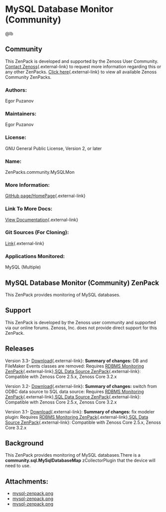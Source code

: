 # MySQL Database Monitor (Community)

@lb[](img/zenpack-mysql-zenpack.png)

## Community

This ZenPack is developed and supported by the Zenoss User Community.
[Contact Zenoss](https://tryit.zenoss.com/zenpack-contact/){.external-link} to
request more information regarding this or any other ZenPacks. [Click here](https://zenoss.com/product/zenpacks?f%5B0%5D=im_field_zenpack_category:1021){.external-link} to
view all available Zenoss Community ZenPacks.

### Authors:

Egor Puzanov

### Maintainers:

Egor Puzanov

### License:

GNU General Public License, Version 2, or later

### Name:

ZenPacks.community.MySQLMon

### More Information:

[GitHub page/HomePage](http://community.zenoss.org/docs/DOC-3388){.external-link}

### Link To More Docs:

[View Documentation](http://community.zenoss.org/docs/DOC-3388){.external-link}

### Git Sources (For Cloning):

[Link](https://github.com/epuzanov/ZenPacks.community.MySQLMon.git){.external-link}

### Applications Monitored:

MySQL (Multiple)

## MySQL Database Monitor (Community) ZenPack

This ZenPack provides monitoring of MySQL databases.

## Support

This ZenPack is developed by the Zenoss user community and supported via
our online forums. Zenoss, Inc. does not provide direct support for this
ZenPack.

## Releases

Version 3.3- [Download](https://storage.googleapis.com/zenpacks/ZenPacks.community.MySQLMon/3.3/ZenPacks.community.MySQLMon-3.3.egg){.external-link}:   **Summary of changes:** DB and FileMaker Events classes are removed:   Requires [RDBMS Monitoring ZenPack](https://help.zenoss.com/display/in/RDBMS+Monitoring "ZenPack:RDBMS Monitoring"){.external-link},[SQL Data Source ZenPack](https://help.zenoss.com/display/in/SQL+Data+Source "ZenPack:SQL Data Source"){.external-link}:   Compatible with Zenoss Core 2.5.x, Zenoss Core 3.2.x

<!-- -->

Version 3.2- [Download](https://storage.googleapis.com/zenpacks/ZenPacks.community.MySQLMon/3.2/ZenPacks.community.MySQLMon-3.2.egg){.external-link}:   **Summary of changes:** switch from ODBC data source to SQL data
    source:   Requires [RDBMS Monitoring ZenPack](https://help.zenoss.com/display/in/RDBMS+Monitoring "ZenPack:RDBMS Monitoring"){.external-link},[SQL Data Source ZenPack](https://help.zenoss.com/display/in/SQL+Data+Source "ZenPack:SQL Data Source"){.external-link}:   Compatible with Zenoss Core 2.5.x, Zenoss Core 3.2.x

<!-- -->

Version 3.1- [Download](https://storage.googleapis.com/zenpacks/ZenPacks.community.MySQLMon/3.1/ZenPacks.community.MySQLMon-3.1.egg){.external-link}:   **Summary of changes:** fix modeler plugin:   Requires [RDBMS Monitoring ZenPack](https://help.zenoss.com/display/in/RDBMS+Monitoring "ZenPack:RDBMS Monitoring"){.external-link},[SQL Data Source ZenPack](https://help.zenoss.com/display/in/SQL+Data+Source "ZenPack:SQL Data Source"){.external-link}:   Compatible with Zenoss Core 2.5.x, Zenoss Core 3.2.x

## Background

This ZenPack provides monitoring of MySQL databases.There is a
**community.sql.MySqlDatabaseMap** zCollectorPlugin that the device will
need to use.

## Attachments:

-   [mysql-zenpack.png](img/zenpack-mysql-zenpack.png)
-   [mysql-zenpack.png](img/zenpack-mysql-zenpack.png)
-   [mysql-zenpack.png](img/zenpack-mysql-zenpack.png)

